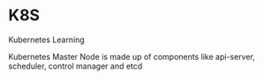# K8S
Kubernetes Learning

Kubernetes
Master Node is made up of components like api-server, scheduler, control manager and etcd
